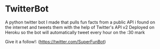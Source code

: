 # TwitterBot
A python twitter bot I made that pulls fun facts from a public API i found on the internet and tweets them with the help of Twitter's API v2
Deployed on Heroku so the bot will automatically tweet every hour on the :30 mark 

Give it a follow!: (https://twitter.com/SuperFunBot)

